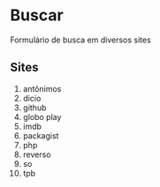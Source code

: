 # Buscar
Formulário de busca em diversos sites

## Sites
1. antônimos
1. dicio
1. github
1. globo play
1. imdb
1. packagist
1. php
1. reverso
1. so
1. tpb
